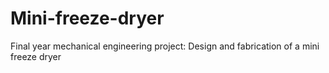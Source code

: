 # Mini-freeze-dryer
Final year mechanical engineering project: Design and fabrication of a mini freeze dryer
